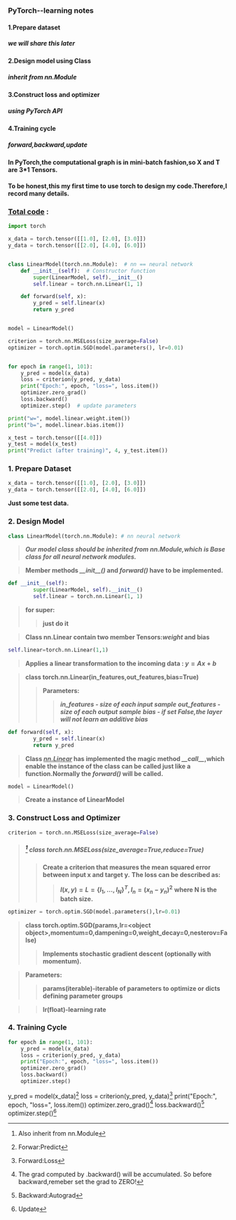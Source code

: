 ### PyTorch--learning notes

#### 1.Prepare dataset
##### we will share this later
#### 2.Design model using Class
##### inherit from nn.Module
#### 3.Construct loss and optimizer
##### using PyTorch API
#### 4.Training cycle
##### forward,backward,update


__In PyTorch,the computational graph is in mini-batch fashion,so X and T are 3*1 Tensors.__

#### To be honest,this my first time to use torch to design my code.Therefore,I record many details.
### [Total code](PyTorch%20Fashion.py) : 
``` python
import torch

x_data = torch.tensor([[1.0], [2.0], [3.0]])
y_data = torch.tensor([[2.0], [4.0], [6.0]])


class LinearModel(torch.nn.Module):  # nn == neural network
    def __init__(self):  # Constructor function
        super(LinearModel, self).__init__()
        self.linear = torch.nn.Linear(1, 1)

    def forward(self, x):
        y_pred = self.linear(x)
        return y_pred


model = LinearModel()

criterion = torch.nn.MSELoss(size_average=False)
optimizer = torch.optim.SGD(model.parameters(), lr=0.01)


for epoch in range(1, 101):
    y_pred = model(x_data)
    loss = criterion(y_pred, y_data)
    print("Epoch:", epoch, "loss=", loss.item())
    optimizer.zero_grad()
    loss.backward()
    optimizer.step()  # update parameters

print("w=", model.linear.weight.item())
print("b=", model.linear.bias.item())

x_test = torch.tensor([[4.0]])
y_test = model(x_test)
print("Predict (after training)", 4, y_test.item())

```

### 1. Prepare Dataset
``` python
x_data = torch.tensor([[1.0], [2.0], [3.0]])
y_data = torch.tensor([[2.0], [4.0], [6.0]])
```
__Just some test data.__
### 2. Design Model
``` python
class LinearModel(torch.nn.Module): # nn neural network
```
>___Our model class should be inherited from nn.Module,which is Base class for all neural network modules.___


>__Member methods _\_\_init\_\_()_ and _forward()_ have to be implemented.__

``` python
def __init__(self):
        super(LinearModel, self).__init__() 
        self.linear = torch.nn.Linear(1, 1)

```

>__for super:__
>>__just do it__

>__Class nn.Linear contain two member Tensors:_weight_ and bias__

``` python
self.linear=torch.nn.Linear(1,1)
```
>__Applies a linear transformation to the incoming data : $y=Ax+b$__

>__class torch.nn.Linear(in_features,out_features,bias=True)__
>>__Parameters:__    
>>>___in_features - size of each input sample___
               ___out_features - size of each output sample___
               ___bias - if set False,the layer will not learn an additive bias___

``` python
def forward(self, x):
        y_pred = self.linear(x)
        return y_pred
```
>__Class ___<u>nn.Linear___</u> has implemented the magic method ___\_\_call\_\____,which enable the instance of the class can be called just like a function.Normally the ___forward()___ will be called.__

``` python
model = LinearModel()
```
>__Create a instance of LinearModel__


### 3. Construct Loss and Optimizer
``` python
criterion = torch.nn.MSELoss(size_average=False)
```
>##### [^1] class torch.nn.MSELoss(size_average=True,reduce=True)
>>__Create a criterion that measures the mean squared error between input x and target y.__
>>__The loss can be described as:__
>>>__$l(x,y)=L=\{l_1,\dots,l_N\}{^T}, l_n=(x_n-y_n){^2}$__
>>>__where N is the batch size.__



``` python
optimizer = torch.optim.SGD(model.parameters(),lr=0.01)
```

> __class torch.optim.SGD(params,lr=\<object object\>,momentum=0,dampening=0,weight_decay=0,nesterov=False)__
>>__Implements stochastic gradient descent (optionally with momentum).__

>__Parameters:__ 
>>__params(iterable)-iterable of parameters to optimize or dicts defining parameter groups__

>>__lr(float)-learning rate__


### 4. Training Cycle

``` python 
for epoch in range(1, 101):
    y_pred = model(x_data)
    loss = criterion(y_pred, y_data)
    print("Epoch:", epoch, "loss=", loss.item())
    optimizer.zero_grad()
    loss.backward()
    optimizer.step()

```

y_pred = model(x_data)[^2]
loss = criterion(y_pred, y_data)[^3]
print("Epoch:", epoch, "loss=", loss.item())
optimizer.zero_grad()[^4]
loss.backward()[^5]
optimizer.step()[^6]




[^1]:Also inherit from nn.Module
[^2]:Forwar:Predict
[^3]:Forward:Loss
[^4]:The grad computed by .backward() will be accumulated.
So before backward,remeber set the grad to ZERO!
[^5]:Backward:Autograd
[^6]:Update